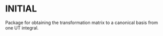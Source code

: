 # INITIAL
Package for obtaining the transformation matrix to a canonical basis from one UT integral. 
